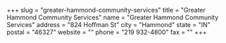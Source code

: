 +++
slug = "greater-hammond-community-services"
title = "Greater Hammond Community Services"
name = "Greater Hammond Community Services"
address = "824 Hoffman St"
city = "Hammond"
state = "IN"
postal = "46327"
website = ""
phone = "219 932-4800"
fax = ""
+++
